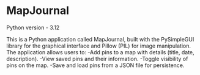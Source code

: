 # MapJournal
Python version - 3.12

This is a Python application called MapJournal, built with the PySimpleGUI library for the graphical interface and Pillow (PIL) for image manipulation. The application allows users to:
-Add pins to a map with details (title, date, description).
-View saved pins and their information.
-Toggle visibility of pins on the map.
-Save and load pins from a JSON file for persistence.

